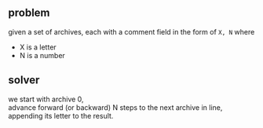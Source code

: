## problem
given a set of archives, each with a comment field in the form of
```X, N```
where 
- X is a letter
- N is a number

## solver
we start with archive 0,  
advance forward (or backward) N steps to the next archive in line,  
appending its letter to the result.  
